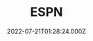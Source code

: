 ---
collection_archive: false
collection_awards: []
collection_category:
  - Studio
  - Editorial
  - Color
  - Conceptual
  - Sports + Athletes
  - Portraits
collection_content: >-
  Ayton, 23, is a serious gamer. Gaming has always been there for him in any
  form he needs: a best friend, a therapist, his No. 1 fan. Most of all, gaming
  provides a virtual community that has helped Ayton navigate the challenges he
  battles in the physical realm.


  Photographed in the Annexus Social Club, a lounge hidden in plain sight for
  Phoenix Suns VIP ticket holders to cheer for their favorite team, Ayton stands
  with his controller in hand, scanning the list of games preloaded to his
  PlayStation 5: World War Z: Aftermath; Fortnite; Call of Duty: Warzone Season
  2; Grand Theft Auto V. The lounge has been transformed into Ayton's personal
  game room


  Video games have been a refuge for Ayton ever since he was a child growing up
  in the Bahamas.


  After immigrating to the US to pursue basketball, Ayton struggled to shake the
  feeling of being alone in a new country. He says he quickly became the target
  of bullies who picked on his height and Bahamian accent.


  He became overwhelmed with feelings of loneliness and rejection. While he was
  unable to express his feelings back then, Ayton now knows he was dealing with
  bouts of anxiety and depression.


  "That type of stuff builds a hole in your heart. You have a big heart, but
  nobody sees the heart. You want to give the heart, but nobody wants the heart.
  And I had that at a young age where I didn't even want to be here. I didn't
  want to be here."


  "Gaming always keeps me level-headed. That's not a thing I'll ever lose. Like
  on the road right now. ... It's just a load off where I can just play the game
  and just chill out for a bit and then get back to work," Ayton says. "It's
  just video games and basketball. That's what keeps my head clear so I can play
  this sport."
collection_cover: https://d1sf55qlb7p6hz.cloudfront.net/2022-08_horizontal-covers-8.jpg
collection_cover_mobile: https://d1sf55qlb7p6hz.cloudfront.net/2022-08_vertical-covers-15.jpg
collection_description: >-
  Ayton, 23, is a serious gamer. Gaming has always been there for him in any
  form he needs: a best friend, a therapist, his No. 1 fan. Most of all, gaming
  provides a virtual community that has helped Ayton navigate the challenges he
  battles in the physical realm.
collection_description_alignment: center
collection_exhibition: []
collection_filter: Commissioned + Stock
collection_hidden: false
collection_meta: 'Dominayton: Why Deandre Ayton Cant Live Without Video Games'
collection_meta_2: 
collection_press: []
collection_preview:
  - https://d1sf55qlb7p6hz.cloudfront.net/4x3-ayton-3.jpg
  - https://d1sf55qlb7p6hz.cloudfront.net/4x3-ayton-2.jpg
  - https://d1sf55qlb7p6hz.cloudfront.net/4x3-ayton-1.jpg
  - https://d1sf55qlb7p6hz.cloudfront.net/4x3-ayton-4.jpg
  - https://d1sf55qlb7p6hz.cloudfront.net/4x3-ayton-5.jpg
cover_image: 
date: 2022-07-21T01:28:24.000Z
hide_footer: false
layout: blocks
navigation_theme: white
px_extra: true
row_alignment: between
slug: espn-deandre-ayton
theme_color: 96F69C
theme_color_all_works: 
title: ESPN 
seo:
  meta_description: 
  meta_title: 
collection_blocks:
  - _bookshop_name: collections/media-row-start
    row_alignment: between
  - _bookshop_name: collections/media-element
    align_y: 
    block: media-element
    caption: 
    color: E1F3DD
    image: https://d1sf55qlb7p6hz.cloudfront.net/rieser-espn-ayton-1.jpg
    margin_left: 20
    margin_right: 0
    margin_y: 100
    width: 33
  - _bookshop_name: collections/media-element
    align_y: 
    block: media-element
    caption: 
    color: E1F9FB
    image: https://d1sf55qlb7p6hz.cloudfront.net/rieser-espn-ayton-2.jpg
    margin_left: 0
    margin_right: 15
    margin_y: 400
    width: 25
  - _bookshop_name: collections/media-row
    row_alignment: between
  - _bookshop_name: collections/media-motion
    align_y: start
    block_aspect_ratio: 
    caption: 
    color: 
    image: 
    margin_left: 20
    margin_right: 0
    margin_y: 100
    show_controls: false
    template: block-media-motion
    vimeo_id: 736015233
    width: 80
  - _bookshop_name: collections/media-row
    row_alignment: between
  - _bookshop_name: collections/media-element
    align_y: 
    block: media-element
    caption: 
    color: FBEBD6
    image: https://d1sf55qlb7p6hz.cloudfront.net/rieser-espn-ayton-3.jpg
    margin_left: 10
    margin_right: 0
    margin_y: 100
    width: 55
  - _bookshop_name: collections/media-row
    row_alignment: between
  - _bookshop_name: collections/media-motion
    align_y: start
    block_aspect_ratio: 
    caption: 
    color: 
    image: 
    margin_left: 0
    margin_right: 0
    margin_y: 100
    show_controls: false
    template: block-media-motion
    vimeo_id: 736015583
    width: 33
  - _bookshop_name: collections/media-motion
    align_y: start
    block_aspect_ratio: 
    caption: 
    color: 
    image: 
    margin_left: 0
    margin_right: 5
    margin_y: 300
    show_controls: false
    template: block-media-motion
    vimeo_id: 736015552
    width: 55
  - _bookshop_name: collections/media-row
    row_alignment: between
  - _bookshop_name: collections/media-element
    align_y: 
    block: media-element
    caption: 
    color: F7F7D0
    image: https://d1sf55qlb7p6hz.cloudfront.net/rieser-espn-ayton-7.jpg
    margin_left: 25
    margin_right: 0
    margin_y: 200
    width: 33
  - _bookshop_name: collections/media-row
    row_alignment: between
  - _bookshop_name: collections/media-element
    align_y: 
    block: media-element
    caption: 
    color: E0EFFF
    image: https://d1sf55qlb7p6hz.cloudfront.net/rieser-espn-ayton-8.jpg
    margin_left: 10
    margin_right: 0
    margin_y: 300
    width: 30
  - _bookshop_name: collections/media-motion
    align_y: start
    block_aspect_ratio: 
    caption: 
    color: 
    image: 
    margin_left: 0
    margin_right: 15
    margin_y: 100
    show_controls: false
    template: block-media-motion
    vimeo_id: 736015292
    width: 40
  - _bookshop_name: collections/media-row
    row_alignment: between
  - _bookshop_name: collections/media-element
    align_y: 
    block: media-element
    caption: 
    color: F0E7FF
    image: https://d1sf55qlb7p6hz.cloudfront.net/rieser-espn-ayton-9.jpg
    margin_left: 30
    margin_right: 0
    margin_y: 100
    width: 25
  - _bookshop_name: collections/media-row
    row_alignment: between
  - _bookshop_name: collections/media-element
    align_y: 
    block: media-element
    caption: 
    color: D8F9FD
    image: https://d1sf55qlb7p6hz.cloudfront.net/rieser-espn-ayton-10.jpg
    margin_left: 15
    margin_right: 0
    margin_y: 100
    width: 60
  - _bookshop_name: collections/media-element
    align_y: 
    block: media-element
    caption: 
    color: E6FFEA
    image: https://d1sf55qlb7p6hz.cloudfront.net/rieser-espn-ayton-11.jpg
    margin_left: 0
    margin_right: 5
    margin_y: 900
    width: 15
  - _bookshop_name: collections/media-row
    row_alignment: between
  - _bookshop_name: collections/media-element
    align_y: 
    block: media-element
    caption: 
    color: E6FBD0
    image: https://d1sf55qlb7p6hz.cloudfront.net/rieser-espn-ayton-12.jpg
    margin_left: 45
    margin_right: 0
    margin_y: 100
    width: 40
  - _bookshop_name: collections/media-row
    row_alignment: between
  - _bookshop_name: collections/media-element
    align_y: 
    block: media-element
    caption: 
    color: FBEACD
    image: https://d1sf55qlb7p6hz.cloudfront.net/rieser-espn-ayton-14.jpg
    margin_left: 0
    margin_right: 0
    margin_y: 100
    width: 60
  - _bookshop_name: collections/media-element
    align_y: 
    block: media-element
    caption: 
    color: E6F3FE
    image: https://d1sf55qlb7p6hz.cloudfront.net/rieser-espn-ayton-13.jpg
    margin_left: 0
    margin_right: 0
    margin_y: 700
    width: 33
  - _bookshop_name: collections/media-row-end
---